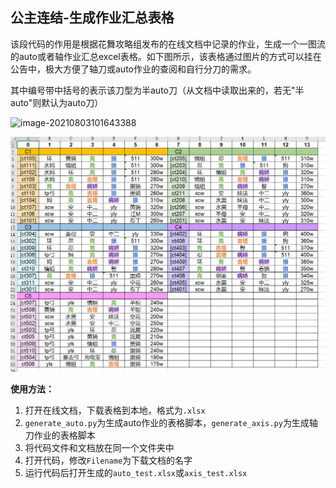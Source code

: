 ## 公主连结-生成作业汇总表格

该段代码的作用是根据花舞攻略组发布的在线文档中记录的作业，生成一个一图流的auto或者轴作业汇总excel表格。如下图所示，该表格通过图片的方式可以挂在公告中，极大方便了轴刀或auto作业的查阅和自行分刀的需求。

其中编号带中括号的表示该刀型为半auto刀（从文档中读取出来的，若无"半auto"则默认为auto刀）

![image-20210803101643388](C:\Users\17737\AppData\Roaming\Typora\typora-user-images\image-20210803101643388.png)

![image-20210720112745500](https://raw.githubusercontent.com/yuukireina05/picture-repository/main/image-20210720112745500.png)

**使用方法：**

1. 打开在线文档，下载表格到本地，格式为`.xlsx`
2. `generate_auto.py`为生成auto作业的表格脚本，`generate_axis.py`为生成轴刀作业的表格脚本
3. 将代码文件和文档放在同一个文件夹中
4. 打开代码，修改`Filename`为下载文档的名字
5. 运行代码后打开生成的`auto_test.xlsx`或`axis_test.xlsx`